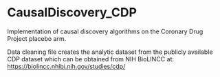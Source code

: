# CausalDiscovery_CDP
Implementation of causal discovery algorithms on the Coronary Drug Project placebo arm. 

Data cleaning file creates the analytic dataset from the publicly available CDP dataset which can be obtained from NIH BioLINCC at: https://biolincc.nhlbi.nih.gov/studies/cdp/ 
